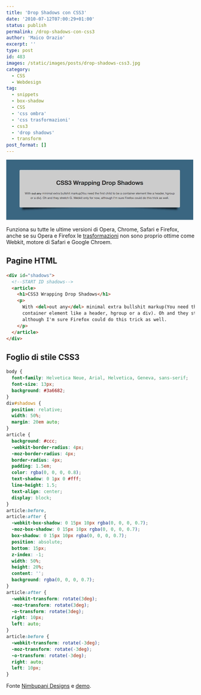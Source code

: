 ```yaml
---
title: 'Drop Shadows con CSS3'
date: '2010-07-12T07:00:29+01:00'
status: publish
permalink: /drop-shadows-con-css3
author: 'Maico Orazio'
excerpt: ''
type: post
id: 483
images: /static/images/posts/drop-shadows-css3.jpg
category:
  - CSS
  - Webdesign
tag:
  - snippets
  - box-shadow
  - CSS
  - 'css ombra'
  - 'css trasformazioni'
  - css3
  - 'drop shadows'
  - transform
post_format: []
---
```


![drop-shadows-css3.jpg](/static/images/posts/drop-shadows-css3.jpg)

Funziona su tutte le ultime versioni di Opera, Chrome, Safari e Firefox, anche se su Opera e Firefox le [trasformazioni](http://www.w3.org/TR/css3-3d-transforms/ 'CSS Transforms') non sono proprio ottime come Webkit, motore di Safari e Google Chroem.

## Pagine HTML

```html
<div id="shadows">
  <!--START ID shadows-->
  <article>
    <h1>CSS3 Wrapping Drop Shadows</h1>
    <p>
      With <del>out any</del> minimal extra bullshit markup(You need the first child to be a
      container element like a header, hgroup or a div). Oh and they stretch G. Webkit only for now,
      although I'm sure Firefox could do this trick as well.
    </p>
  </article>
</div>
```

## Foglio di stile CSS3

```css
body {
  font-family: Helvetica Neue, Arial, Helvetica, Geneva, sans-serif;
  font-size: 13px;
  background: #3a6682;
}
div#shadows {
  position: relative;
  width: 50%;
  margin: 20em auto;
}
article {
  background: #ccc;
  -webkit-border-radius: 4px;
  -moz-border-radius: 4px;
  border-radius: 4px;
  padding: 1.5em;
  color: rgba(0, 0, 0, 0.8);
  text-shadow: 0 1px 0 #fff;
  line-height: 1.5;
  text-align: center;
  display: block;
}
article:before,
article:after {
  -webkit-box-shadow: 0 15px 10px rgba(0, 0, 0, 0.7);
  -moz-box-shadow: 0 15px 10px rgba(0, 0, 0, 0.7);
  box-shadow: 0 15px 10px rgba(0, 0, 0, 0.7);
  position: absolute;
  bottom: 15px;
  z-index: -1;
  width: 50%;
  height: 20%;
  content: '';
  background: rgba(0, 0, 0, 0.7);
}
article:after {
  -webkit-transform: rotate(3deg);
  -moz-transform: rotate(3deg);
  -o-transform: rotate(3deg);
  right: 10px;
  left: auto;
}
article:before {
  -webkit-transform: rotate(-3deg);
  -moz-transform: rotate(-3deg);
  -o-transform: rotate(-3deg);
  right: auto;
  left: 10px;
}
```

Fonte [Nimbupani Designs](http://nimbupani.com/drop-shadows-with-css3.html 'Drop Shadows with CSS3') e [demo](http://nimbupani.com/demo/css3-drop-shadows.html 'Demo Drop Shadows with CSS3').

